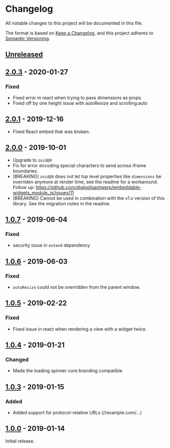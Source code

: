 # Changelog
All notable changes to this project will be documented in this file.

The format is based on [Keep a Changelog](http://keepachangelog.com/),
and this project adheres to [Semantic Versioning](https://semver.org/).

## [Unreleased]

## [2.0.3] - 2020-01-27

### Fixed

- Fixed error in react when trying to pass dimensions as props
- Fixed off by one height issue with autoResize and scrolling:auto

## [2.0.1] - 2019-12-16
- Fixed React embed that was broken.

## [2.0.0] - 2019-10-01
- Upgrade to `zoid@9`
- Fix for error encoding special characters to send across iframe boundaries.
- [BREAKING] `zoid@9` does not let top level properties like `dimensions` be overriden anymore at render time, see the readme for a workaround. Follow up: https://github.com/digipolisantwerp/embeddable-widgets_module_js/issues/11
- [BREAKING] Cannot be used in combination with the v1.x version of this library. See the migration notes in the readme.


## [1.0.7] - 2019-06-04

### Fixed
- security issue in `extend` dependency


## [1.0.6] - 2019-06-03

### Fixed
- `autoResize` could not be overridden from the parent window.


## [1.0.5] - 2019-02-22

### Fixed
- Fixed issue in react when rendering a view with a widget twice.


## [1.0.4] - 2019-01-21

### Changed
- Made the loading spinner core branding compatible


## [1.0.3] - 2019-01-15

### Added
- Added support for protocol-relative URLs (//example.com/...)


## [1.0.0] - 2019-01-14
Initial release.


[Unreleased]: https://github.com/digipolisantwerp/embeddable-widgets_module_js/compare/v2.0.3...HEAD
[2.0.3]: https://github.com/digipolisantwerp/embeddable-widgets_module_js/compare/v2.0.1...v2.0.3
[2.0.1]: https://github.com/digipolisantwerp/embeddable-widgets_module_js/compare/v2.0.0...v2.0.1
[2.0.0]: https://github.com/digipolisantwerp/embeddable-widgets_module_js/compare/v1.0.7...v2.0.0
[1.0.7]: https://github.com/digipolisantwerp/embeddable-widgets_module_js/compare/v1.0.6...v1.0.7
[1.0.6]: https://github.com/digipolisantwerp/embeddable-widgets_module_js/compare/v1.0.5...v1.0.6
[1.0.5]: https://github.com/digipolisantwerp/embeddable-widgets_module_js/compare/v1.0.4...v1.0.5
[1.0.4]: https://github.com/digipolisantwerp/embeddable-widgets_module_js/compare/v1.0.3...v1.0.4
[1.0.3]: https://github.com/digipolisantwerp/embeddable-widgets_module_js/compare/v1.0.0...v1.0.3
[1.0.0]: https://github.com/digipolisantwerp/embeddable-widgets_module_js/compare/v1.0.0
